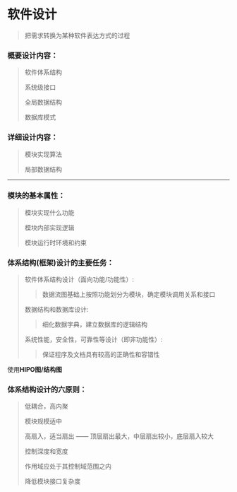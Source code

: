 # 软件设计  
>把需求转换为某种软件表达方式的过程

### 概要设计内容：
>软件体系结构  
>
>系统级接口  
>
>全局数据结构  
>
>数据库模式

### 详细设计内容：
>模块实现算法  
>
>局部数据结构
***
### 模块的基本属性：
>模块实现什么功能  
>
>模块内部实现逻辑  
>
>模块运行时环境和约束
 


### 体系结构(框架)设计的主要任务：
>软件体系结构设计（面向功能/功能性）:  
>>数据流图基础上按照功能划分为模块，确定模块调用关系和接口  
>
>数据结构和数据库设计:  
>>细化数据字典，建立数据库的逻辑结构  
>
>系统性能，安全性，可靠性等设计（即非功能性）:  
>>保证程序及文档具有较高的正确性和容错性


使用**HIPO图/结构图**


### 体系结构设计的六原则：
>低耦合，高内聚
>
>模块规模适中
>
>高扇入，适当扇出 —— 顶层扇出最大，中层扇出较小，底层扇入较大
>
>控制深度和宽度
>
>作用域应处于其控制域范围之内
>
>降低模块接口复杂度	
